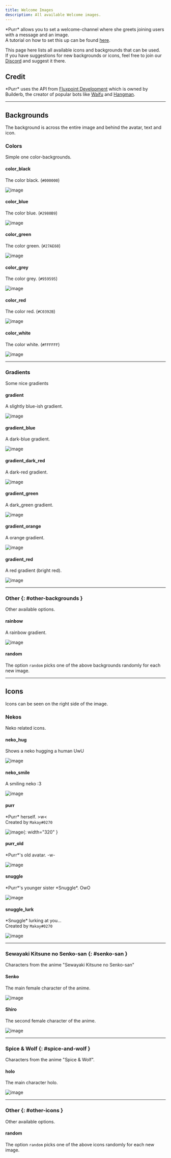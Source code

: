 ```yaml
---
title: Welcome Images
description: All available Welcome images.
---
```


[discord]: https://purrbot.site/discord

[fluxpoint]: https://fluxpoint.dev
[waifu]: https://fluxpoint.dev/waifu
[hangman]: https://fluxpoint.dev/hangman

\*Purr* allows you to set a welcome-channel where she greets joining users with a message and an image.  
A tutorial on how to set this up can be found [here](/bot/welcome-channel).

This page here lists all available icons and backgrounds that can be used.  
If you have suggestions for new backgrounds or icons, feel free to join our [Discord] and suggest it there.

## Credit
\*Purr* uses the API from [Fluxpoint Development][fluxpoint] which is owned by Builderb, the creator of popular bots like [Waifu] and [Hangman].

----
## Backgrounds
The background is across the entire image and behind the avatar, text and icon.

### Colors
Simple one color-backgrounds.

#### color_black
The color black. (`#000000`)

![image](https://purrbot.site/img/sfw/background/img/color_black.png)

#### color_blue
The color blue. (`#2980B9`)

![image](https://purrbot.site/img/sfw/background/img/color_blue.png)

#### color_green
The color green. (`#27AE60`)

![image](https://purrbot.site/img/sfw/background/img/color_green.png)

#### color_grey
The color grey. (`#959595`)

![image](https://purrbot.site/img/sfw/background/img/color_grey.png)

#### color_red
The color red. (`#C0392B`)

![image](https://purrbot.site/img/sfw/background/img/color_red.png)

#### color_white
The color white. (`#FFFFFF`)

![image](https://purrbot.site/img/sfw/background/img/color_white.png)

----
### Gradients
Some nice gradients

#### gradient
A slightly blue-ish gradient.

![image](https://purrbot.site/img/sfw/background/img/gradient.png)

#### gradient_blue
A dark-blue gradient.

![image](https://purrbot.site/img/sfw/background/img/gradient_blue.png)

#### gradient_dark_red
A dark-red gradient.

![image](https://purrbot.site/img/sfw/background/img/gradient_dark_red.png)

#### gradient_green
A dark_green gradient.

![image](https://purrbot.site/img/sfw/background/img/gradient_green.png)

#### gradient_orange
A orange gradient.

![image](https://purrbot.site/img/sfw/background/img/gradient_orange.png)

#### gradient_red
A red gradient (bright red).

![image](https://purrbot.site/img/sfw/background/img/gradient_red.png)

----
### Other {: #other-backgrounds }
Other available options.

#### rainbow
A rainbow gradient.

![image](https://purrbot.site/img/sfw/background/img/rainbow.png)

#### random
The option `random` picks one of the above backgrounds randomly for each new image.

----
## Icons
Icons can be seen on the right side of the image.

### Nekos
Neko related icons.

#### neko_hug
Shows a neko hugging a human UwU

![image](https://purrbot.site/img/sfw/icon/img/neko_hug.png)

#### neko_smile
A smiling neko :3

![image](https://purrbot.site/img/sfw/icon/img/neko_smile.png)

#### purr
\*Purr\* herself. >w<  
Created by `Makay#0270`

![image](https://purrbot.site/img/sfw/icon/img/purr.png){: width="320" }

#### purr_old
\*Purr\*'s old avatar. -w-

![image](https://purrbot.site/img/sfw/icon/img/purr_old.png)

#### snuggle
\*Purr\*'s younger sister \*Snuggle\*. OwO

![image](https://purrbot.site/img/sfw/icon/img/snuggle.png)

#### snuggle_lurk
\*Snuggle\* lurking at you...  
Created by `Makay#0270`

![image](https://purrbot.site/img/sfw/icon/img/snuggle_lurk.png)

----
### Sewayaki Kitsune no Senko-san {: #senko-san }
Characters from the anime "Sewayaki Kitsune no Senko-san"

#### Senko
The main female character of the anime.

![image](https://purrbot.site/img/sfw/icon/img/senko.png)

#### Shiro
The second female character of the anime.

![image](https://purrbot.site/img/sfw/icon/img/shiro.png)

----
### Spice & Wolf {: #spice-and-wolf }
Characters from the anime "Spice & Wolf".

#### holo
The main character holo.

![image](https://purrbot.site/img/sfw/icon/img/holo.png)

----
### Other {: #other-icons }
Other available options.

#### random
The option `random` picks one of the above icons randomly for each new image.
